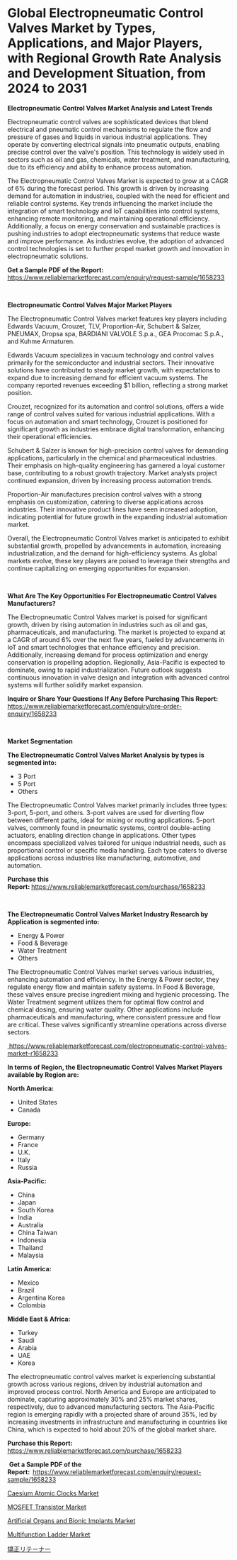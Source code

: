 <p><h1>Global Electropneumatic Control Valves Market by Types, Applications, and Major Players, with Regional Growth Rate Analysis and Development Situation, from 2024 to 2031</h1></p><p><strong>Electropneumatic Control Valves Market Analysis and Latest Trends</strong></p>
<p><p>Electropneumatic control valves are sophisticated devices that blend electrical and pneumatic control mechanisms to regulate the flow and pressure of gases and liquids in various industrial applications. They operate by converting electrical signals into pneumatic outputs, enabling precise control over the valve's position. This technology is widely used in sectors such as oil and gas, chemicals, water treatment, and manufacturing, due to its efficiency and ability to enhance process automation.</p><p>The Electropneumatic Control Valves Market is expected to grow at a CAGR of 6% during the forecast period. This growth is driven by increasing demand for automation in industries, coupled with the need for efficient and reliable control systems. Key trends influencing the market include the integration of smart technology and IoT capabilities into control systems, enhancing remote monitoring, and maintaining operational efficiency. Additionally, a focus on energy conservation and sustainable practices is pushing industries to adopt electropneumatic systems that reduce waste and improve performance. As industries evolve, the adoption of advanced control technologies is set to further propel market growth and innovation in electropneumatic solutions.</p></p>
<p><strong>Get a Sample PDF of the Report:&nbsp;</strong> <a href="https://www.reliablemarketforecast.com/enquiry/request-sample/1658233?utm_campaign=1082&utm_medium=2&utm_source=Github&utm_content=ia&utm_term=18112024&utm_id=electropneumatic-control-valves">https://www.reliablemarketforecast.com/enquiry/request-sample/1658233</a></p>
<p>&nbsp;</p>
<p><strong>Electropneumatic Control Valves Major Market Players</strong></p>
<p><p>The Electropneumatic Control Valves market features key players including Edwards Vacuum, Crouzet, TLV, Proportion-Air, Schubert & Salzer, PNEUMAX, Dropsa spa, BARDIANI VALVOLE S.p.a., GEA Procomac S.p.A., and Kuhme Armaturen. </p><p>Edwards Vacuum specializes in vacuum technology and control valves primarily for the semiconductor and industrial sectors. Their innovative solutions have contributed to steady market growth, with expectations to expand due to increasing demand for efficient vacuum systems. The company reported revenues exceeding $1 billion, reflecting a strong market position. </p><p>Crouzet, recognized for its automation and control solutions, offers a wide range of control valves suited for various industrial applications. With a focus on automation and smart technology, Crouzet is positioned for significant growth as industries embrace digital transformation, enhancing their operational efficiencies. </p><p>Schubert & Salzer is known for high-precision control valves for demanding applications, particularly in the chemical and pharmaceutical industries. Their emphasis on high-quality engineering has garnered a loyal customer base, contributing to a robust growth trajectory. Market analysts project continued expansion, driven by increasing process automation trends.</p><p>Proportion-Air manufactures precision control valves with a strong emphasis on customization, catering to diverse applications across industries. Their innovative product lines have seen increased adoption, indicating potential for future growth in the expanding industrial automation market. </p><p>Overall, the Electropneumatic Control Valves market is anticipated to exhibit substantial growth, propelled by advancements in automation, increasing industrialization, and the demand for high-efficiency systems. As global markets evolve, these key players are poised to leverage their strengths and continue capitalizing on emerging opportunities for expansion.</p></p>
<p>&nbsp;</p>
<p><strong>What Are The Key Opportunities For Electropneumatic Control Valves Manufacturers?</strong></p>
<p><p>The Electropneumatic Control Valves market is poised for significant growth, driven by rising automation in industries such as oil and gas, pharmaceuticals, and manufacturing. The market is projected to expand at a CAGR of around 6% over the next five years, fueled by advancements in IoT and smart technologies that enhance efficiency and precision. Additionally, increasing demand for process optimization and energy conservation is propelling adoption. Regionally, Asia-Pacific is expected to dominate, owing to rapid industrialization. Future outlook suggests continuous innovation in valve design and integration with advanced control systems will further solidify market expansion.</p></p>
<p><strong>Inquire or Share Your Questions If Any Before Purchasing This Report:</strong> <a href="https://www.reliablemarketforecast.com/enquiry/pre-order-enquiry/1658233?utm_campaign=1082&utm_medium=2&utm_source=Github&utm_content=ia&utm_term=18112024&utm_id=electropneumatic-control-valves">https://www.reliablemarketforecast.com/enquiry/pre-order-enquiry/1658233</a></p>
<p>&nbsp;</p>
<p><strong>Market Segmentation</strong></p>
<p><strong>The Electropneumatic Control Valves Market Analysis by types is segmented into:</strong></p>
<p><ul><li>3 Port</li><li>5 Port</li><li>Others</li></ul></p>
<p><p>The Electropneumatic Control Valves market primarily includes three types: 3-port, 5-port, and others. 3-port valves are used for diverting flow between different paths, ideal for mixing or routing applications. 5-port valves, commonly found in pneumatic systems, control double-acting actuators, enabling direction change in applications. Other types encompass specialized valves tailored for unique industrial needs, such as proportional control or specific media handling. Each type caters to diverse applications across industries like manufacturing, automotive, and automation.</p></p>
<p><strong>Purchase this Report:&nbsp;</strong><a href="https://www.reliablemarketforecast.com/purchase/1658233?utm_campaign=1082&utm_medium=2&utm_source=Github&utm_content=ia&utm_term=18112024&utm_id=electropneumatic-control-valves">https://www.reliablemarketforecast.com/purchase/1658233</a></p>
<p>&nbsp;</p>
<p><strong>The Electropneumatic Control Valves Market Industry Research by Application is segmented into:</strong></p>
<p><ul><li>Energy & Power</li><li>Food & Beverage</li><li>Water Treatment</li><li>Others</li></ul></p>
<p><p>The Electropneumatic Control Valves market serves various industries, enhancing automation and efficiency. In the Energy & Power sector, they regulate energy flow and maintain safety systems. In Food & Beverage, these valves ensure precise ingredient mixing and hygienic processing. The Water Treatment segment utilizes them for optimal flow control and chemical dosing, ensuring water quality. Other applications include pharmaceuticals and manufacturing, where consistent pressure and flow are critical. These valves significantly streamline operations across diverse sectors.</p></p>
<p><a href="https://www.reliablemarketforecast.com/electropneumatic-control-valves-market-r1658233?utm_campaign=1082&utm_medium=2&utm_source=Github&utm_content=ia&utm_term=18112024&utm_id=electropneumatic-control-valves">&nbsp;https://www.reliablemarketforecast.com/electropneumatic-control-valves-market-r1658233</a></p>
<p><strong>In terms of Region, the Electropneumatic Control Valves Market Players available by Region are:</strong></p>
<p>
    <p> <strong> North America: </strong>
        <ul>
            <li>United States</li>
            <li>Canada</li>
        </ul>
        </p> 
    <p> <strong> Europe: </strong>
        <ul>
            <li>Germany</li>
            <li>France</li>
            <li>U.K.</li>
            <li>Italy</li>
            <li>Russia</li>
        </ul>
        </p> 
    <p> <strong> Asia-Pacific: </strong>
        <ul>
            <li>China</li>
            <li>Japan</li>
            <li>South Korea</li>
            <li>India</li>
            <li>Australia</li>
            <li>China Taiwan</li>
            <li>Indonesia</li>
            <li>Thailand</li>
            <li>Malaysia</li>
        </ul>
        </p> 
    <p> <strong> Latin America: </strong>
        <ul>
            <li>Mexico</li>
            <li>Brazil</li>
            <li>Argentina Korea</li>
            <li>Colombia</li>
        </ul>
        </p> 
    <p> <strong> Middle East & Africa: </strong>
        <ul>
            <li>Turkey</li>
            <li>Saudi</li>
            <li>Arabia</li>
            <li>UAE</li>
            <li>Korea</li>
        </ul>
    </p>
    </p>
<p><p>The electropneumatic control valves market is experiencing substantial growth across various regions, driven by industrial automation and improved process control. North America and Europe are anticipated to dominate, capturing approximately 30% and 25% market shares, respectively, due to advanced manufacturing sectors. The Asia-Pacific region is emerging rapidly with a projected share of around 35%, led by increasing investments in infrastructure and manufacturing in countries like China, which is expected to hold about 20% of the global market share.</p></p>
<p><strong>Purchase this Report: </strong><a href="https://www.reliablemarketforecast.com/purchase/1658233?utm_campaign=1082&utm_medium=2&utm_source=Github&utm_content=ia&utm_term=18112024&utm_id=electropneumatic-control-valves">https://www.reliablemarketforecast.com/purchase/1658233</a></p>
<p>&nbsp;<strong>Get a Sample PDF of the Report:&nbsp;&nbsp;</strong><a href="https://www.reliablemarketforecast.com/enquiry/request-sample/1658233?utm_campaign=1082&utm_medium=2&utm_source=Github&utm_content=ia&utm_term=18112024&utm_id=electropneumatic-control-valves">https://www.reliablemarketforecast.com/enquiry/request-sample/1658233</a></p>
<p><strong></strong></p>
<p><p><a href="https://www.linkedin.com/pulse/caesium-atomic-clocks-spectrum-usage-patterns-sector-evolution-odsye?utm_campaign=1082&utm_medium=2&utm_source=Github&utm_content=ia&utm_term=18112024&utm_id=electropneumatic-control-valves">Caesium Atomic Clocks Market</a></p><p><a href="https://issuu.com/reportprime-2/docs/mosfet-transistor-market-size-2030._63a0f5cb3294dc?utm_campaign=1082&utm_medium=2&utm_source=Github&utm_content=ia&utm_term=18112024&utm_id=electropneumatic-control-valves">MOSFET Transistor Market</a></p><p><a href="https://github.com/NorbertYates/Market-Research-Report-List-7/blob/main/artificial-organs-and-bionic-implants-market.md?utm_campaign=1082&utm_medium=2&utm_source=Github&utm_content=ia&utm_term=18112024&utm_id=electropneumatic-control-valves">Artificial Organs and Bionic Implants Market</a></p><p><a href="https://issuu.com/reportprime-2/docs/multifunction-ladder-market-size-20_91d2fa38f8f4d8?utm_campaign=1082&utm_medium=2&utm_source=Github&utm_content=ia&utm_term=18112024&utm_id=electropneumatic-control-valves">Multifunction Ladder Market</a></p><p><a href="https://github.com/lababdou/Market-Research-Report-List-6/blob/main/851767724599.md?utm_campaign=1082&utm_medium=2&utm_source=Github&utm_content=ia&utm_term=18112024&utm_id=electropneumatic-control-valves">矯正リテーナー</a></p></p>